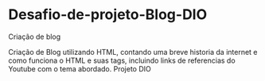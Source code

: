 # Desafio-de-projeto-Blog-DIO
Criação de blog 

Criação de Blog utilizando HTML, contando uma breve historia da internet e como funciona o HTML e suas tags, incluindo links de referencias do Youtube com o tema abordado. Projeto DIO
